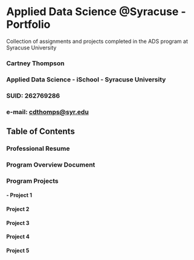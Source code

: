 # Applied Data Science @Syracuse - Portfolio
Collection of assignments and projects completed in the ADS program at Syracuse University

### Cartney Thompson
### Applied Data Science - iSchool - Syracuse University
### SUID: 262769286
### e-mail: cdthomps@syr.edu

## Table of Contents

### Professional Resume
### Program Overview Document
### Program Projects
  #### - Project 1
  #### Project 2
  #### Project 3
  #### Project 4
  #### Project 5

